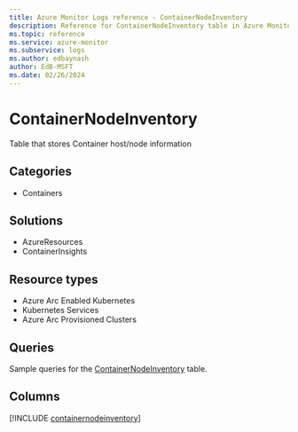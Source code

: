 ```yaml
---
title: Azure Monitor Logs reference - ContainerNodeInventory
description: Reference for ContainerNodeInventory table in Azure Monitor Logs.
ms.topic: reference
ms.service: azure-monitor
ms.subservice: logs
ms.author: edbaynash
author: EdB-MSFT
ms.date: 02/26/2024
---
```


# ContainerNodeInventory

Table that stores Container host/node information


## Categories

- Containers

## Solutions

- AzureResources
- ContainerInsights

## Resource types

- Azure Arc Enabled Kubernetes
- Kubernetes Services
- Azure Arc Provisioned Clusters

## Queries

 Sample queries for the [ContainerNodeInventory](../queries/containernodeinventory.md) table.


## Columns
  
[!INCLUDE [containernodeinventory](.././tables/includes/containernodeinventory-include.md)]
